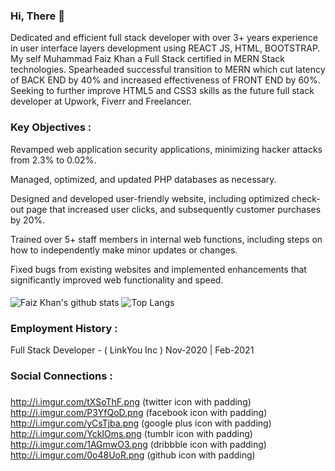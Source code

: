 

### Hi, There 👋

Dedicated and efficient full stack developer with over 3+ years experience in user interface layers development using REACT JS, HTML, BOOTSTRAP. My self Muhammad Faiz Khan a Full Stack certified in MERN Stack technologies. Spearheaded successful transition to MERN which cut latency of BACK END by 40% and increased effectiveness of FRONT END by 60%. Seeking to further improve HTML5 and CSS3 skills as the future full stack developer at Upwork, Fiverr and Freelancer.

### Key Objectives :

Revamped web application security applications, minimizing hacker attacks from 2.3% to 0.02%.
    
Managed, optimized, and updated PHP databases as necessary.
    
Designed and developed user-friendly website, including optimized check-out page that increased user clicks, and subsequently customer purchases by 20%.
    
Trained over 5+ staff members in internal web functions, including steps on how to independently make minor updates or changes.
    
Fixed bugs from existing websites and implemented enhancements that significantly improved web functionality and speed.


####


![Faiz Khan's github stats](https://github-readme-stats.vercel.app/api?username=muhammadfaizkhan&show_icons=true)
![Top Langs](https://github-readme-stats.vercel.app/api/top-langs/?username=muhammadfaizkhan)



### Employment History : 
 Full Stack Developer - ( LinkYou Inc )
 Nov-2020 | Feb-2021

### 

### Social Connections : 
###
http://i.imgur.com/tXSoThF.png (twitter icon with padding)
http://i.imgur.com/P3YfQoD.png (facebook icon with padding)
http://i.imgur.com/yCsTjba.png (google plus icon with padding)
http://i.imgur.com/YckIOms.png (tumblr icon with padding)
http://i.imgur.com/1AGmwO3.png (dribbble icon with padding)
http://i.imgur.com/0o48UoR.png (github icon with padding)
